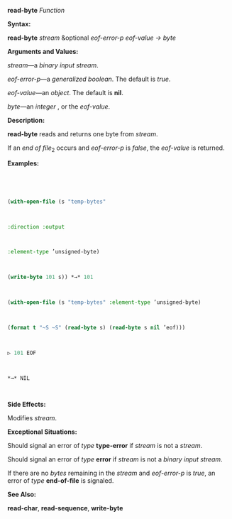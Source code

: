 **read-byte** *Function* 



**Syntax:** 



**read-byte** *stream* &optional *eof-error-p eof-value → byte* 



**Arguments and Values:** 



*stream*—a *binary input stream*. 



*eof-error-p*—a *generalized boolean*. The default is *true*. 



*eof-value*—an *object*. The default is **nil**. 



*byte*—an *integer* , or the *eof-value*. 



**Description:** 



**read-byte** reads and returns one byte from *stream*. 



If an *end of file*<sub>2</sub> occurs and *eof-error-p* is *false*, the *eof-value* is returned. 



**Examples:**
```lisp
 



(with-open-file (s "temp-bytes" 



:direction :output 



:element-type ’unsigned-byte) 



(write-byte 101 s)) *→* 101 



(with-open-file (s "temp-bytes" :element-type ’unsigned-byte) 



(format t "~S ~S" (read-byte s) (read-byte s nil ’eof))) 



▷ 101 EOF 



*→* NIL 




```
**Side Effects:** 



Modifies *stream*. 



**Exceptional Situations:** 



Should signal an error of *type* **type-error** if *stream* is not a *stream*. 



Should signal an error of *type* **error** if *stream* is not a *binary input stream*. 



If there are no *bytes* remaining in the *stream* and *eof-error-p* is *true*, an error of *type* **end-of-file** is signaled. 



**See Also:** 



**read-char**, **read-sequence**, **write-byte** 







 



 




